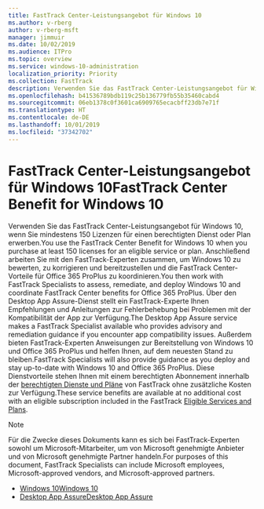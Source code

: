 ```yaml
---
title: FastTrack Center-Leistungsangebot für Windows 10
ms.author: v-rberg
author: v-rberg-msft
manager: jimmuir
ms.date: 10/02/2019
ms.audience: ITPro
ms.topic: overview
ms.service: windows-10-administration
localization_priority: Priority
ms.collection: FastTrack
description: Verwenden Sie das FastTrack Center-Leistungsangebot für Windows 10, wenn Sie *mindestens* 150 Lizenzen für einen berechtigten Dienst oder Plan erwerben.
ms.openlocfilehash: b41536789bdb119c25b136779fb55b35460cabd4
ms.sourcegitcommit: 06eb1378c0f3601ca6909765ecacbff23db7e71f
ms.translationtype: HT
ms.contentlocale: de-DE
ms.lasthandoff: 10/01/2019
ms.locfileid: "37342702"
---
```

# <a name="fasttrack-center-benefit-for-windows-10"></a><span data-ttu-id="c2fdf-103">FastTrack Center-Leistungsangebot für Windows 10</span><span class="sxs-lookup"><span data-stu-id="c2fdf-103">FastTrack Center Benefit for Windows 10</span></span>

<span data-ttu-id="c2fdf-104">Verwenden Sie das FastTrack Center-Leistungsangebot für Windows 10, wenn Sie mindestens 150 Lizenzen für einen berechtigten Dienst oder Plan erwerben.</span><span class="sxs-lookup"><span data-stu-id="c2fdf-104">You use the FastTrack Center Benefit for Windows 10 when you purchase  at least  150 licenses for an eligible service or plan.</span></span> <span data-ttu-id="c2fdf-105">Anschließend arbeiten Sie mit den FastTrack-Experten zusammen, um Windows 10 zu bewerten, zu korrigieren und bereitzustellen und die FastTrack Center-Vorteile für Office 365 ProPlus zu koordinieren.</span><span class="sxs-lookup"><span data-stu-id="c2fdf-105">You then work with FastTrack Specialists to assess, remediate, and deploy Windows 10 and coordinate FastTrack Center benefits for Office 365 ProPlus.</span></span> <span data-ttu-id="c2fdf-106">Über den Desktop App Assure-Dienst stellt ein FastTrack-Experte Ihnen Empfehlungen und Anleitungen zur Fehlerbehebung bei Problemen mit der Kompatibilität der App zur Verfügung.</span><span class="sxs-lookup"><span data-stu-id="c2fdf-106">The Desktop App Assure service makes a FastTrack Specialist available who provides advisory and remediation guidance if you encounter app compatibility issues.</span></span>  <span data-ttu-id="c2fdf-107">Außerdem bieten FastTrack-Experten Anweisungen zur Bereitstellung von Windows 10 und Office 365 ProPlus und helfen Ihnen, auf dem neuesten Stand zu bleiben.</span><span class="sxs-lookup"><span data-stu-id="c2fdf-107">FastTrack Specialists will also provide guidance as you deploy and stay up-to-date with Windows 10 and Office 365 ProPlus.</span></span> <span data-ttu-id="c2fdf-108">Diese Dienstvorteile stehen Ihnen mit einem berechtigten Abonnement innerhalb der [berechtigten Dienste und Pläne](M365-eligible-services-and-plans.md) von FastTrack ohne zusätzliche Kosten zur Verfügung.</span><span class="sxs-lookup"><span data-stu-id="c2fdf-108">These service benefits are available at no additional cost with an eligible subscription included in the FastTrack [Eligible Services and Plans](M365-eligible-services-and-plans.md).</span></span>
  
> [!NOTE]
> <span data-ttu-id="c2fdf-109">Für die Zwecke dieses Dokuments kann es sich bei FastTrack-Experten sowohl um Microsoft-Mitarbeiter, um von Microsoft genehmigte Anbieter und von Microsoft genehmigte Partner handeln.</span><span class="sxs-lookup"><span data-stu-id="c2fdf-109">For purposes of this document, FastTrack Specialists can include Microsoft employees, Microsoft-approved vendors, and Microsoft-approved partners.</span></span> 
    
- [<span data-ttu-id="c2fdf-110">Windows 10</span><span class="sxs-lookup"><span data-stu-id="c2fdf-110">Windows 10</span></span>](Win-10-windows-10.md)
- [<span data-ttu-id="c2fdf-111">Desktop App Assure</span><span class="sxs-lookup"><span data-stu-id="c2fdf-111">Desktop App Assure</span></span>](Win-10-desktop-app-assure.md)
  

  

 